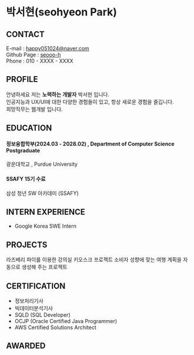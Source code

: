 # 박서현(seohyeon Park)

## CONTACT

E-mail : happy051024@naver.com  
Github Page : [seooo-h](https://github.com/dashboard)  
Phone : 010 - XXXX - XXXX
## PROFILE

안녕하세요 저는 **노력하는 개발자** 박서현 입니다.  
인공지능과 UX/UI에 대한 다양한 경험들이 있고, 항상 새로운 경험을 즐깁니다.  
희망직무는 웹개발 입니다.

## EDUCATION

#### 정보융합학부(2024.03 - 2028.02) , Department of Computer Science Postgraduate

광운대학교 , Purdue University

#### SSAFY 15기 수료

삼성 청년 SW 아카데미 (SSAFY)

## INTERN EXPERIENCE

- Google Korea SWE Intern

## PROJECTS

라즈베리 파이를 이용한 강의실 키오스크 프로젝트
소비자 성향에 맞는 여행 계획을 자동으로 생성해 주는 프로젝트 

## CERTIFICATION

- 정보처리기사
- 빅데이터분석기사
- SQLD (SQL Developer)
- OCJP (Oracle Certified Java Programmer)
- AWS Certified Solutions Architect

## AWARDED

